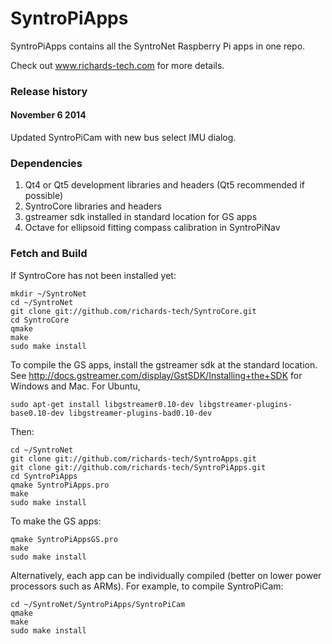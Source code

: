 # SyntroPiApps

SyntroPiApps contains all the SyntroNet Raspberry Pi apps in one repo.

Check out www.richards-tech.com for more details.

### Release history

#### November 6 2014

Updated SyntroPiCam with new bus select IMU dialog.

### Dependencies

1. Qt4 or Qt5 development libraries and headers (Qt5 recommended if possible)
2. SyntroCore libraries and headers 
3. gstreamer sdk installed in standard location for GS apps
4. Octave for ellipsoid fitting compass calibration in SyntroPiNav


### Fetch and Build

If SyntroCore has not been installed yet:

	mkdir ~/SyntroNet
	cd ~/SyntroNet
	git clone git://github.com/richards-tech/SyntroCore.git
	cd SyntroCore
	qmake
	make
	sudo make install

To compile the GS apps, install the gstreamer sdk at the standard location. See http://docs.gstreamer.com/display/GstSDK/Installing+the+SDK for Windows and Mac. For Ubuntu,

	sudo apt-get install libgstreamer0.10-dev libgstreamer-plugins-base0.10-dev libgstreamer-plugins-bad0.10-dev	

	
Then:

	cd ~/SyntroNet
	git clone git://github.com/richards-tech/SyntroApps.git
	git clone git://github.com/richards-tech/SyntroPiApps.git
	cd SyntroPiApps
	qmake SyntroPiApps.pro
	make
	sudo make install

To make the GS apps:

	qmake SyntroPiAppsGS.pro
	make
	sudo make install


Alternatively, each app can be individually compiled (better on lower power processors such as ARMs). For example, to compile SyntroPiCam:

	cd ~/SyntroNet/SyntroPiApps/SyntroPiCam
	qmake
	make
	sudo make install
	



